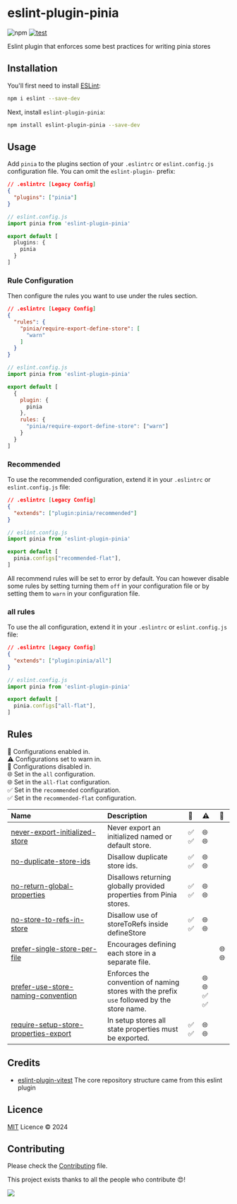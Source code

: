 # eslint-plugin-pinia

![npm](https://img.shields.io/npm/v/eslint-plugin-pinia)
[![test](https://github.com/lisilinhart/eslint-plugin-pinia/actions/workflows/test.yml/badge.svg?branch=main)](https://github.com/lisilinhart/eslint-plugin-pinia/actions/workflows/test.yml)

Eslint plugin that enforces some best practices for writing pinia stores

## Installation

You'll first need to install [ESLint](https://eslint.org/):

```sh
npm i eslint --save-dev
```

Next, install `eslint-plugin-pinia`:

```sh
npm install eslint-plugin-pinia --save-dev
```

## Usage

Add `pinia` to the plugins section of your `.eslintrc` or `eslint.config.js` configuration file. You can omit the `eslint-plugin-` prefix:

```json
// .eslintrc [Legacy Config]
{
  "plugins": ["pinia"]
}
```

```js
// eslint.config.js
import pinia from 'eslint-plugin-pinia'

export default [
  plugins: {
    pinia
  }
]
```

### Rule Configuration

Then configure the rules you want to use under the rules section.

```json
// .eslintrc [Legacy Config]
{
  "rules": {
    "pinia/require-export-define-store": [
      "warn"
    ]
  }
}
```

```js
// eslint.config.js
import pinia from 'eslint-plugin-pinia'

export default [
  {
    plugin: {
      pinia
    },
    rules: {
      "pinia/require-export-define-store": ["warn"]
    }
  }
]
```

### Recommended

To use the recommended configuration, extend it in your `.eslintrc` or `eslint.config.js` file:

```json
// .eslintrc [Legacy Config]
{
  "extends": ["plugin:pinia/recommended"]
}
```

```js
// eslint.config.js
import pinia from 'eslint-plugin-pinia'

export default [
  pinia.configs["recommended-flat"],
]
```

All recommend rules will be set to error by default. You can however disable some rules by setting turning them `off` in your configuration file or by setting them to `warn` in your configuration file.

### all rules

To use the all configuration, extend it in your `.eslintrc` or `eslint.config.js` file:

```json
// .eslintrc [Legacy Config]
{
  "extends": ["plugin:pinia/all"]
}
```

```js
// eslint.config.js
import pinia from 'eslint-plugin-pinia'

export default [
  pinia.configs["all-flat"],
]
```

## Rules

<!-- begin auto-generated rules list -->

💼 Configurations enabled in.\
⚠️ Configurations set to warn in.\
🚫 Configurations disabled in.\
🌐 Set in the `all` configuration.\
🌐 Set in the `all-flat` configuration.\
✅ Set in the `recommended` configuration.\
✅ Set in the `recommended-flat` configuration.

| Name                                                                                         | Description                                                                                | 💼  | ⚠️        | 🚫    |
| :------------------------------------------------------------------------------------------- | :----------------------------------------------------------------------------------------- | :-- | :-------- | :---- |
| [never-export-initialized-store](docs/rules/never-export-initialized-store.md)               | Never export an initialized named or default store.                                        | ✅ ✅ | 🌐 🌐     |       |
| [no-duplicate-store-ids](docs/rules/no-duplicate-store-ids.md)                               | Disallow duplicate store ids.                                                              | ✅ ✅ | 🌐 🌐     |       |
| [no-return-global-properties](docs/rules/no-return-global-properties.md)                     | Disallows returning globally provided properties from Pinia stores.                        | ✅ ✅ | 🌐 🌐     |       |
| [no-store-to-refs-in-store](docs/rules/no-store-to-refs-in-store.md)                         | Disallow use of storeToRefs inside defineStore                                             | ✅ ✅ | 🌐 🌐     |       |
| [prefer-single-store-per-file](docs/rules/prefer-single-store-per-file.md)                   | Encourages defining each store in a separate file.                                         |     |           | 🌐 🌐 |
| [prefer-use-store-naming-convention](docs/rules/prefer-use-store-naming-convention.md)       | Enforces the convention of naming stores with the prefix `use` followed by the store name. |     | 🌐 🌐 ✅ ✅ |       |
| [require-setup-store-properties-export](docs/rules/require-setup-store-properties-export.md) | In setup stores all state properties must be exported.                                     | ✅ ✅ | 🌐 🌐     |       |

<!-- end auto-generated rules list -->

## Credits

- [eslint-plugin-vitest](https://github.com/veritem/eslint-plugin-vitest) The core repository structure came from this eslint plugin

## Licence

[MIT](https://github.com/lisilinhart/eslint-plugin-pinia/blob/main/LICENSE) Licence &copy; 2024

## Contributing

Please check the [Contributing](https://github.com/lisilinhart/eslint-plugin-pinia/blob/main/.github/CONTRIBUTING.md) file.

This project exists thanks to all the people who contribute 😍!

<a href="https://github.com/lisilinhart/eslint-plugin-pinia/graphs/contributors">
  <img src="https://contrib.rocks/image?repo=lisilinhart/eslint-plugin-pinia" />
</a>
